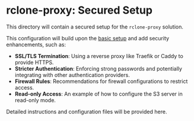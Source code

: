 # rclone-proxy: Secured Setup

This directory will contain a secured setup for the `rclone-proxy` solution.

This configuration will build upon the [basic setup](./../basic/) and add security enhancements, such as:

-   **SSL/TLS Termination**: Using a reverse proxy like Traefik or Caddy to provide HTTPS.
-   **Stricter Authentication**: Enforcing strong passwords and potentially integrating with other authentication providers.
-   **Firewall Rules**: Recommendations for firewall configurations to restrict access.
-   **Read-only Access**: An example of how to configure the S3 server in read-only mode.

Detailed instructions and configuration files will be provided here.
